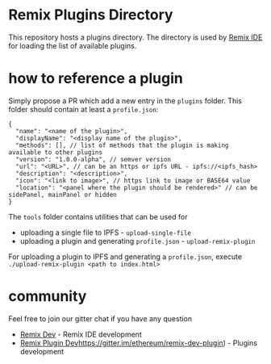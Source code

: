 # Remix Plugins Directory

This repository hosts a plugins directory.
The directory is used by [Remix IDE](https://remix.ethereum.org) for loading the list of available plugins.

# how to reference a plugin

Simply propose a PR which add a new entry in the `plugins` folder.
This folder should contain at least a `profile.json`:

```
{
  "name": "<name of the plugin>",
  "displayName": "<display name of the plugin>",
  "methods": [], // list of methods that the plugin is making available to other plugins
  "version": "1.0.0-alpha", // semver version
  "url": "<URL>", // can be an https or ipfs URL - ipfs://<ipfs_hash>
  "description": "<description>",
  "icon": "<link to image>", // https link to image or BASE64 value
  "location": "<panel where the plugin should be rendered>" // can be sidePanel, mainPanel or hidden
}
```

The `tools` folder contains utilities that can be used for
 - uploading a single file to IPFS - `upload-single-file`
 - uploading a plugin and generating `profile.json` - `upload-remix-plugin`
 
 For uploading a plugin to IPFS and generating a `profile.json`, execute `./upload-remix-plugin <path to index.html>`
 
 # community
 
 Feel free to join our gitter chat if you have any question
 
  - [Remix Dev](https://gitter.im/ethereum/remix-dev) - Remix IDE development
  - [Remix Plugin Dev]()https://gitter.im/ethereum/remix-dev-plugin) - Plugins development
